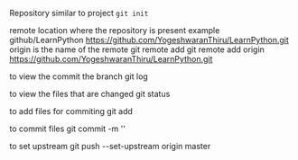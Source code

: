 Repository
    similar to project
    `git init`

remote
    location where the repository is present
    example github/LearnPython
    https://github.com/YogeshwaranThiru/LearnPython.git
    origin is the name of the remote
    git remote add <remote name> <remote url>
    git remote add origin https://github.com/YogeshwaranThiru/LearnPython.git

to view the commit the branch
git log 

to view the files that are changed
git status

to add files for commiting
git add <file name>

to commit files
git commit -m '<commit messsage>'

to set upstream
git push --set-upstream origin master
